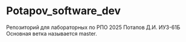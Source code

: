 # Potapov_software_dev
Репозиторий для лабораторных по РПО 2025
Потапов Д.И. ИУ3-61Б
Основная ветка называется master.
